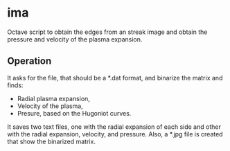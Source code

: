 # ima
Octave script to obtain the edges from an streak image and obtain the pressure and velocity of the plasma expansion.


## Operation

It asks for the file, that should be a *.dat format, and binarize the matrix and finds:
* Radial plasma expansion,
* Velocity of the plasma,
* Presure, based on the Hugoniot curves.

It saves two text files, one with the radial expansion of each side and other with the radial expansion, velocity, and pressure. 
Also, a *.jpg file is created that show the binarized matrix.

